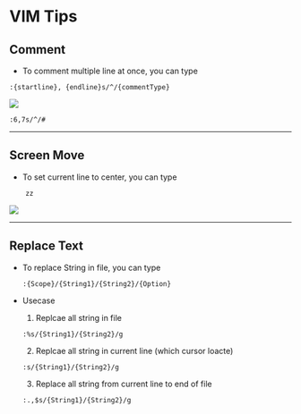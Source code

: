 # VIM Tips

## Comment

- To comment multiple line at once, you can type

```
:{startline}, {endline}s/^/{commentType}
````

<img src="./Images/CommentMultiline.gif">

```
:6,7s/^/#
```

---

## Screen Move

- To set current line to center, you can type

```
    zz
```

<img src="./Images/ScreenCenter.gif">

---

## Replace Text

- To replace String in file, you can type
    ```
    :{Scope}/{String1}/{String2}/{Option}
    ```

- Usecase
    1) Replcae all string in file
    ```
    :%s/{String1}/{String2}/g
    ```

    2) Replcae all string in current line (which cursor loacte)
    ```
    :s/{String1}/{String2}/g
    ```

    3) Replace all string from current line to end of file
    ```
    :.,$s/{String1}/{String2}/g
    ```